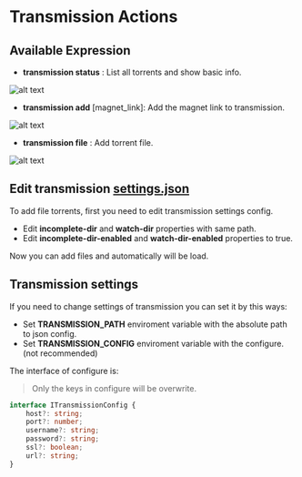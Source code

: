 # Transmission Actions


## Available Expression
- __transmission status__ : List all torrents and show basic info.

![alt text](http://res.cloudinary.com/arturosilvelo/image/upload/v1515169185/Telegram-actions/transmission/status_zoanzr.jpg)

- __transmission add__ [magnet_link]: Add the magnet link to transmission.

![alt text](http://res.cloudinary.com/arturosilvelo/image/upload/v1515169242/Telegram-actions/transmission/link_ds6dbx.jpg)

- __transmission file__ : Add torrent file.

![alt text](http://res.cloudinary.com/arturosilvelo/image/upload/v1515169209/Telegram-actions/transmission/file_kaqobv.jpg)


## Edit transmission [settings.json](https://github.com/transmission/transmission/wiki/Configuration-Files)

To add file torrents, first you need to edit transmission settings config.

- Edit **incomplete-dir** and **watch-dir** properties with same path.
- Edit **incomplete-dir-enabled** and **watch-dir-enabled** properties to true.

Now you can add files and automatically will be load.

## Transmission settings

If you need to change settings of transmission you can set it by this ways:
- Set **TRANSMISSION_PATH** enviroment variable with the absolute path to json config.
- Set **TRANSMISSION_CONFIG** enviroment variable with the configure. (not recommended)


The interface of configure is:

> Only the keys in configure will be overwrite.

```typescript
interface ITransmissionConfig {
    host?: string;
    port?: number;
    username?: string;
    password?: string;
    ssl?: boolean;
    url?: string;
}
```
